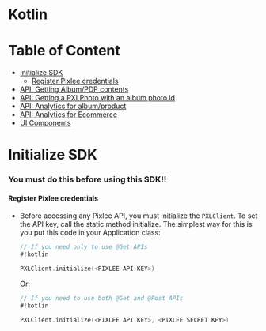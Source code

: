 # Kotlin

# Table of Content
- [Initialize SDK](#Initialize-SDK)
    - [Register Pixlee credentials](#Register-Pixlee-credentials)
- [API: Getting Album/PDP contents](API.md)
- [API: Getting a PXLPhoto with an album photo id](API.md#get-pxlphoto-with-an-albumphotoid)
- [API: Analytics for album/product](API.md#album-analytics)
- [API: Analytics for Ecommerce](API.md#ecommerce-analytics)
- [UI Components](UI.md)

# Initialize SDK
### You must do this before using this SDK!!
#### Register Pixlee credentials
- Before accessing any Pixlee API, you must initialize the `PXLClient`. To set the API key, call the static method initialize. The simplest way for this is you put this code in your Application class:
    ```kotlin
    // If you need only to use @Get APIs
    #!kotlin
    
    PXLClient.initialize(<PIXLEE API KEY>)
    ```
    Or:
    ```kotlin
    // If you need to use both @Get and @Post APIs
    #!kotlin
    
    PXLClient.initialize(<PIXLEE API KEY>, <PIXLEE SECRET KEY>)
    ```